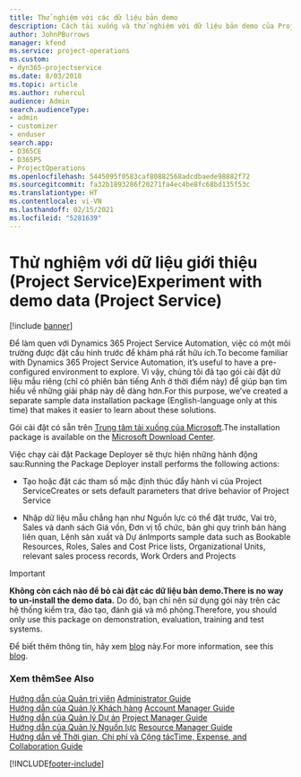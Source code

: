 ```yaml
---
title: Thử nghiệm với các dữ liệu bản demo
description: Cách tải xuống và thử nghiệm với dữ liệu bản demo của Project Service Automation.
author: JohnPBurrows
manager: kfend
ms.service: project-operations
ms.custom:
- dyn365-projectservice
ms.date: 8/03/2018
ms.topic: article
ms.author: ruhercul
audience: Admin
search.audienceType:
- admin
- customizer
- enduser
search.app:
- D365CE
- D365PS
- ProjectOperations
ms.openlocfilehash: 5445095f0583caf80882568adcdbaede98882f72
ms.sourcegitcommit: fa32b1893286f20271fa4ec4be8fc68bd135f53c
ms.translationtype: HT
ms.contentlocale: vi-VN
ms.lasthandoff: 02/15/2021
ms.locfileid: "5281639"
---
```

# <a name="experiment-with-demo-data-project-service"></a><span data-ttu-id="8e277-103">Thử nghiệm với dữ liệu giới thiệu (Project Service)</span><span class="sxs-lookup"><span data-stu-id="8e277-103">Experiment with demo data (Project Service)</span></span>

[!include [banner](../includes/psa-now-project-operations.md)]

<span data-ttu-id="8e277-104">Để làm quen với Dynamics 365 Project Service Automation, việc có một môi trường được đặt cấu hình trước để khám phá rất hữu ích.</span><span class="sxs-lookup"><span data-stu-id="8e277-104">To become familiar with Dynamics 365 Project Service Automation, it’s useful to have a pre-configured environment to explore.</span></span> <span data-ttu-id="8e277-105">Vì vậy, chúng tôi đã tạo gói cài đặt dữ liệu mẫu riêng (chỉ có phiên bản tiếng Anh ở thời điểm này) để giúp bạn tìm hiểu về những giải pháp này dễ dàng hơn.</span><span class="sxs-lookup"><span data-stu-id="8e277-105">For this purpose, we’ve created a separate sample data installation package (English-language only at this time) that makes it easier to learn about these solutions.</span></span> 

<span data-ttu-id="8e277-106">Gói cài đặt có sẵn trên [Trung tâm tải xuống của Microsoft](https://go.microsoft.com/fwlink/?linkid=859966).</span><span class="sxs-lookup"><span data-stu-id="8e277-106">The installation package is available on the [Microsoft Download Center](https://go.microsoft.com/fwlink/?linkid=859966).</span></span>  

<span data-ttu-id="8e277-107">Việc chạy cài đặt Package Deployer sẽ thực hiện những hành động sau:</span><span class="sxs-lookup"><span data-stu-id="8e277-107">Running the Package Deployer install performs the following actions:</span></span> 
  
-   <span data-ttu-id="8e277-108">Tạo hoặc đặt các tham số mặc định thúc đẩy hành vi của Project Service</span><span class="sxs-lookup"><span data-stu-id="8e277-108">Creates or sets default parameters that drive behavior of Project Service</span></span>  
  
-   <span data-ttu-id="8e277-109">Nhập dữ liệu mẫu chẳng hạn như Nguồn lực có thể đặt trước, Vai trò, Sales và danh sách Giá vốn, Đơn vị tổ chức, bản ghi quy trình bán hàng liên quan, Lệnh sản xuất và Dự án</span><span class="sxs-lookup"><span data-stu-id="8e277-109">Imports sample data such as Bookable Resources, Roles, Sales and Cost Price lists, Organizational Units, relevant sales process records, Work Orders and Projects</span></span>    
  
> [!IMPORTANT]
> <span data-ttu-id="8e277-110">**Không còn cách nào để bỏ cài đặt các dữ liệu bản demo.**</span><span class="sxs-lookup"><span data-stu-id="8e277-110">**There is no way to un-install the demo data.**</span></span> <span data-ttu-id="8e277-111">Do đó, bạn chỉ nên sử dụng gói này trên các hệ thống kiểm tra, đào tạo, đánh giá và mô phỏng.</span><span class="sxs-lookup"><span data-stu-id="8e277-111">Therefore, you should only use this package on demonstration, evaluation, training and test systems.</span></span>

<span data-ttu-id="8e277-112">Để biết thêm thông tin, hãy xem [blog](https://blogs.msdn.microsoft.com/crm/2017/10/24/microsoft-dynamics-365-for-field-service-and-project-service-automation-sample-data) này.</span><span class="sxs-lookup"><span data-stu-id="8e277-112">For more information, see this [blog](https://blogs.msdn.microsoft.com/crm/2017/10/24/microsoft-dynamics-365-for-field-service-and-project-service-automation-sample-data).</span></span>





  
### <a name="see-also"></a><span data-ttu-id="8e277-113">Xem thêm</span><span class="sxs-lookup"><span data-stu-id="8e277-113">See Also</span></span>  
 <span data-ttu-id="8e277-114">[Hướng dẫn của Quản trị viên](../psa/admin-guide.md) </span><span class="sxs-lookup"><span data-stu-id="8e277-114">[Administrator Guide](../psa/admin-guide.md) </span></span>  
 <span data-ttu-id="8e277-115">[Hướng dẫn của Quản lý Khách hàng](../psa/account-manager-guide.md) </span><span class="sxs-lookup"><span data-stu-id="8e277-115">[Account Manager Guide](../psa/account-manager-guide.md) </span></span>  
 <span data-ttu-id="8e277-116">[Hướng dẫn của Quản lý Dự án](../psa/project-manager-guide.md) </span><span class="sxs-lookup"><span data-stu-id="8e277-116">[Project Manager Guide](../psa/project-manager-guide.md) </span></span>  
 <span data-ttu-id="8e277-117">[Hướng dẫn của Quản lý Nguồn lực](../psa/resource-manager-guide.md) </span><span class="sxs-lookup"><span data-stu-id="8e277-117">[Resource Manager Guide](../psa/resource-manager-guide.md) </span></span>  
 [<span data-ttu-id="8e277-118">Hướng dẫn về Thời gian, Chi phí và Cộng tác</span><span class="sxs-lookup"><span data-stu-id="8e277-118">Time, Expense, and Collaboration Guide</span></span>](../psa/time-expense-collaboration-guide.md)


[!INCLUDE[footer-include](../includes/footer-banner.md)]